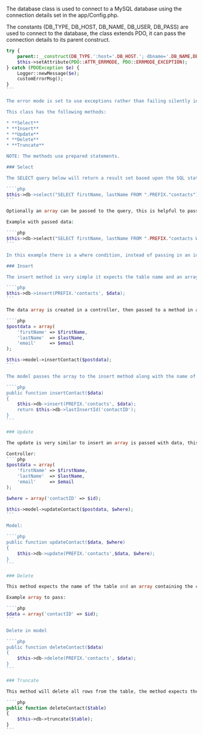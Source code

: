 The database class is used to connect to a MySQL database using the connection details set in the app/Config.php.

The constants (DB_TYPE, DB_HOST, DB_NAME, DB_USER, DB_PASS) are used to connect to the database, the class extends PDO, it can pass the connection details to its parent construct.

````php
try {
    parent::__construct(DB_TYPE.':host='.DB_HOST.'; dbname='.DB_NAME,DB_USER,DB_PASS);
    $this->setAttribute(PDO::ATTR_ERRMODE, PDO::ERRMODE_EXCEPTION);
} catch (PDOException $e) {
    Logger::newMessage($e);
    customErrorMsg();
}
```

The error mode is set to use exceptions rather than failing silently in the event of an error. If there is an error they are recorded in app/logs/error.log

This class has the following methods:

* **Select**
* **Insert**
* **Update**
* **Delete**
* **Truncate**

NOTE: The methods use prepared statements.

### Select

The SELECT query below will return a result set based upon the SQL statement. The result set will return all records from a table called contacts.

````php
$this->db->select("SELECT firstName, lastName FROM ".PREFIX."contacts");
```

Optionally an array can be passed to the query, this is helpful to pass in dynamic values, they will be bound to the query in a prepared statement this ensures the data never goes into the query directly and avoids any possible sql injection.

Example with passed data:

````php
$this->db->select("SELECT firstName, lastName FROM ".PREFIX."contacts WHERE contactID = :id", array(':id' => $id));
```

In this example there is a where condition, instead of passing in an id to the query directly a placeholder is used :id then an array is passed the key in the array matches the placeholder and is bound, so the database will get both the query and the bound data.

### Insert

The insert method is very simple it expects the table name and an array of data to insert:

````php
$this->db->insert(PREFIX.'contacts', $data);
```

The data array is created in a controller, then passed to a method in a model

````php
$postdata = array(
    'firstName' => $firstName,
    'lastName'  => $lastName,                                 
    'email'     => $email                            
);

$this->model->insertContact($postdata); 
```

The model passes the array to the insert method along with the name of the table, optionally return the id of the inserted record back to the controller.

````php
public function insertContact($data)
{
    $this->db->insert(PREFIX.'contacts', $data);
    return $this->db->lastInsertId('contactID');
}
```

### Update

The update is very similar to insert an array is passed with data, this time also an identifier is passed and used as the where condition.

Controller:
````php
$postdata = array(
    'firstName' => $firstName,
    'lastName'  => $lastName,                                 
    'email'     => $email                            
);

$where = array('contactID' => $id);

$this->model->updateContact($postdata, $where); 
```

Model:

````php
public function updateContact($data, $where)
{
    $this->db->update(PREFIX.'contacts',$data, $where);
}
```

### Delete

This method expects the name of the table and an array containing the columns and value for the where claus.

Example array to pass:

````php
$data = array('contactID' => $id);
```

Delete in model

````php
public function deleteContact($data)
{
    $this->db->delete(PREFIX.'contacts', $data);
}
```

### Truncate

This method will delete all rows from the table, the method expects the table name as an argument.

````php
public function deleteContact($table)
{
    $this->db->truncate($table);
}
```